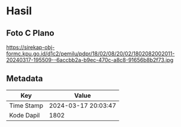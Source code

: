 # Hasil

## Foto C Plano

https://sirekap-obj-formc.kpu.go.id/d1c2/pemilu/pdpr/18/02/08/20/02/1802082002011-20240317-195509--6accbb2a-b9ec-470c-a8c8-91656b8b2f73.jpg


## Metadata

| Key        | Value               |
| ---------- | ------------------- |
| Time Stamp | 2024-03-17 20:03:47 |
| Kode Dapil | 1802                |



